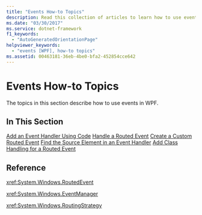 ```yaml
---
title: "Events How-to Topics"
description: Read this collection of articles to learn how to use events in Windows Presentation Foundation (WPF) applications.
ms.date: "03/30/2017"
ms.service: dotnet-framework
f1_keywords: 
  - "AutoGeneratedOrientationPage"
helpviewer_keywords: 
  - "events [WPF], how-to topics"
ms.assetid: 00463181-36eb-4be0-bfa2-452854cce642
---
```

# Events How-to Topics

The topics in this section describe how to use events in WPF.

## In This Section

[Add an Event Handler Using Code](../events/how-to-add-an-event-handler-using-code.md)
[Handle a Routed Event](how-to-handle-a-routed-event.md)
[Create a Custom Routed Event](../events/how-to-create-a-custom-routed-event.md)
[Find the Source Element in an Event Handler](how-to-find-the-source-element-in-an-event-handler.md)
[Add Class Handling for a Routed Event](how-to-add-class-handling-for-a-routed-event.md)

## Reference

<xref:System.Windows.RoutedEvent>

<xref:System.Windows.EventManager>

<xref:System.Windows.RoutingStrategy>
